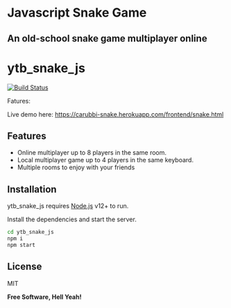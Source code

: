 # Javascript Snake Game
## An old-school snake game multiplayer online

# ytb_snake_js 

[![Build Status](https://travis-ci.org/joemccann/dillinger.svg?branch=master)](https://travis-ci.org/joemccann/dillinger)

Fatures:


Live demo here:
https://carubbi-snake.herokuapp.com/frontend/snake.html

 
## Features

- Online multiplayer up to 8 players in the same room.
- Local multiplayer game up to 4 players in the same keyboard.
- Multiple rooms to enjoy with your friends
 
## Installation

ytb_snake_js requires [Node.js](https://nodejs.org/) v12+ to run.

Install the dependencies and start the server.

```sh
cd ytb_snake_js 
npm i
npm start
```
 
## License

MIT

**Free Software, Hell Yeah!**
